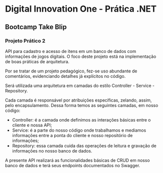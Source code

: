 # Digital Innovation One - Prática .NET

## Bootcamp Take Blip

### Projeto Prático 2

API para cadastro e acesso de itens em um banco de dados com informações de jogos digitais. O foco deste projeto está na implementação de boas práticas de arquitetura.

Por se tratar de um projeto pedagógico, fez-se uso abundante de comentários, evidenciando detalhes já explícitos no código.

Será utilizada uma arquitetura em camadas do estilo Controller - Service - Repository.

Cada camada  é responsável por atribuições específicas, zelando, assim, pelo encapsulamento. Dessa forma temos as seguintes camadas, em nosso código:
 - Controller: é a camada onde definimos as interações básicas entre o cliente e nossa API;
 - Service: é a parte do nosso código onde trabalhamos e mediamos informações entre a ponta do cliente e nosso repositório de informações;
 - Repository: essa camada cuida das operações de leitura e gravação de informações no nosso banco de dados.
 
A presente API realizará as funcionalidades básicas de CRUD em nosso banco de dados e terá seus endpoints documentados no Swagger.
 
